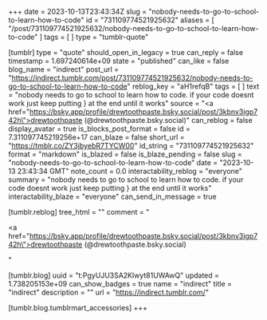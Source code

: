 +++
date = 2023-10-13T23:43:34Z
slug = "nobody-needs-to-go-to-school-to-learn-how-to-code"
id = "731109774521925632"
aliases = [ "/post/731109774521925632/nobody-needs-to-go-to-school-to-learn-how-to-code" ]
tags = [ ]
type = "tumblr-quote"

[tumblr]
type = "quote"
should_open_in_legacy = true
can_reply = false
timestamp = 1.697240614e+09
state = "published"
can_like = false
blog_name = "indirect"
post_url = "https://indirect.tumblr.com/post/731109774521925632/nobody-needs-to-go-to-school-to-learn-how-to-code"
reblog_key = "aH1refqB"
tags = [ ]
text = "nobody needs to go to school to learn how to code. if your code doesnt work just keep putting } at the end until it works"
source = "<a href=\"https://bsky.app/profile/drewtoothpaste.bsky.social/post/3kbnv3igp742h\">drewtoothpaste (@drewtoothpaste.bsky.social)</a>"
can_reblog = false
display_avatar = true
is_blocks_post_format = false
id = 7.311097745219256e+17
can_blaze = false
short_url = "https://tmblr.co/ZY3jbyebR7TYCW00"
id_string = "731109774521925632"
format = "markdown"
is_blazed = false
is_blaze_pending = false
slug = "nobody-needs-to-go-to-school-to-learn-how-to-code"
date = "2023-10-13 23:43:34 GMT"
note_count = 0.0
interactability_reblog = "everyone"
summary = "nobody needs to go to school to learn how to code. if your code doesnt work just keep putting } at the end until it works"
interactability_blaze = "everyone"
can_send_in_message = true

[tumblr.reblog]
tree_html = ""
comment = "<p><a href=\"https://bsky.app/profile/drewtoothpaste.bsky.social/post/3kbnv3igp742h\">drewtoothpaste (@drewtoothpaste.bsky.social)</a></p>"

[tumblr.blog]
uuid = "t:PgyUJU3SA2Klwyt81UWAwQ"
updated = 1.738205153e+09
can_show_badges = true
name = "indirect"
title = "indirect"
description = ""
url = "https://indirect.tumblr.com/"

[tumblr.blog.tumblrmart_accessories]
+++
